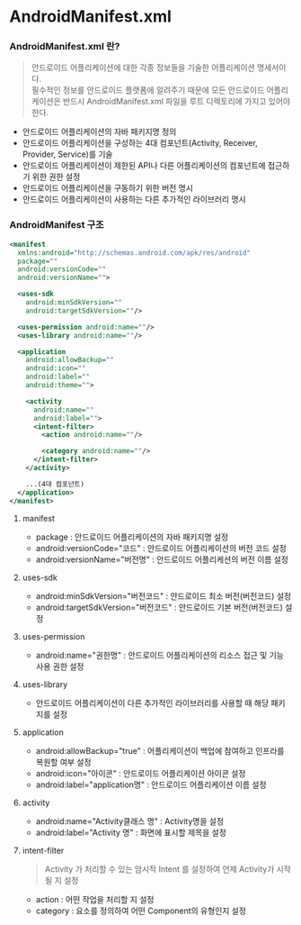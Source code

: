 # AndroidManifest.xml

### AndroidManifest.xml 란?

  > 안드로이드 어플리케이션에 대한 각종 정보들을 기술한 어플리케이션 명세서이다.<br> 필수적인 정보를 안드로이드 플랫폼에 알려주기 때문에 모든 안드로이드 어플리케이션은 반드시 AndroidManifest.xml 파일을 루트 디렉토리에 가지고 있어야 한다.

  - 안드로이드 어플리케이션의 자바 패키지명 정의
  - 안드로이드 어플리케이션을 구성하는 4대 컴포넌트(Activity, Receiver, Provider, Service)를 기술
  - 안드로이드 어플리케이션이 제한된 API나 다른 어플리케이션의 컴포넌트에 접근하기 위한 권한 설정
  - 안드로이드 어플리케이션을 구동하기 위한 버전 명시
  - 안드로이드 어플리케이션이 사용하는 다른 추가적인 라이브러리 명시

### AndroidManifest 구조

  ```xml
  <manifest
    xmlns:android="http://schemas.android.com/apk/res/android"
    package=""
    android:versionCode=""
    android:versionName="">

    <uses-sdk
      android:minSdkVersion=""
      android:targetSdkVersion=""/>

    <uses-permission android:name=""/>
    <uses-library android:name=""/>

    <application
      android:allowBackup=""
      android:icon=""
      android:label=""
      android:theme="">

      <activity
        android:name=""
        android:label="">
        <intent-filter>
          <action android:name=""/>

          <category android:name=""/>
        </intent-filter>
      </activity>

      ...(4대 컴포넌트)
    </application>
  </manifest>
  ```

  1. manifest

      - package : 안드로이드 어플리케이션의 자바 패키지명 설정
      - android:versionCode="코드" : 안드로이드 어플리케이션의 버전 코드 설정
      - android:versionName="버전명" : 안드로이드 어플리케션의 버전 이름 설정

  2. uses-sdk

      - android:minSdkVersion="버전코드" : 안드로이드 최소 버전(버전코드) 설정
      - android:targetSdkVersion="버전코드" : 안드로이드 기본 버전(버전코드) 설정

  3. uses-permission

      - android:name="권한명" : 안드로이드 어플리케이션의 리소스 접근 및 기능 사용 권한 설정

  4. uses-library

      - 안드로이드 어플리케이션이 다른 추가적인 라이브러리를 사용할 때 해당 패키지를 설정

  5. application

      - android:allowBackup="true" : 어플리케이션이 백업에 참여하고 인프라를 복원할 여부 설정
      - android:icon="아이콘" : 안드로이드 어플리케이션 아이콘 설정
      - android:label="application명" : 안드로이드 어플리케이션 이름 설정

  6. activity

      - android:name="Activity클래스 명" : Activity명을 설정
      - android:label="Activity 명" : 화면에 표시할 제목을 설정

  7. intent-filter

      > Activity 가 처리할 수 있는 암시적 Intent 를 설정하여 언제 Activity가 시작될 지 설정

      - action : 어떤 작업을 처리할 지 설정
      - category : 요소를 정의하여 어떤 Component의 유형인지 설정
